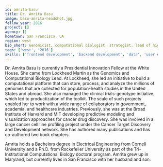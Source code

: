 ```yaml
---
id: amrita-basu
title: Dr. Amrita Basu
image: basu-amrita-headshot.jpg
fellow_year: 2016
project: []
agency: []
hometown: San Francisco, CA
region: west
bio_short: Genomicist, computational biologist; strategist; lead of high-throughput genomics platforms including big data analytics. Ph.D. from Rockefeller University.
tags: ['west', '2016']
skills: ['frontend development', 'backend development', 'data', 'user experience']
---
```


Dr. Amrita Basu is currently a Presidential Innovation Fellow at the White House. She came from Lockheed Martin as the Genomics and Computational Biology Lead. At Lockheed, she led an initiative to build a computational platform that can store, process, and analyze the millions of genomes that are collected for population-health studies in the United States and abroad. She also managed the clinical trials-genotype initiative, which led to productization of the toolkit. The scale of such projects enabled her to work with a wide range of collaborators in government, academia, and healthcare industries. Previously, she was at the Broad Institute of Harvard and MIT developing predictive modeling and visualization approaches for cancer drug discovery. She was involved in a large cancer cell line profiling project under the Cancer Target Discovery and Development network. She has authored many publications and has co-authored two book chapters.

Amrita holds a Bachelors degree in Electrical Engineering from Cornell University and a Ph.D. from Rockefeller University as part of the Tri-Institutional Computational Biology doctoral program. Amrita grew up in Maryland, but currently lives in San Francisco with her husband and son.

